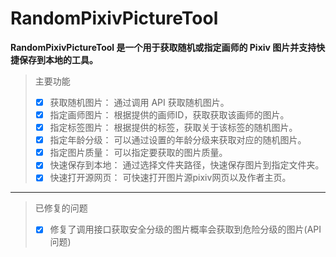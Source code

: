 # RandomPixivPictureTool
**RandomPixivPictureTool 是一个用于获取随机或指定画师的 Pixiv 图片并支持快捷保存到本地的工具。**
> 主要功能
> * [x] 获取随机图片： 通过调用 API 获取随机图片。
> * [x] 指定画师图片： 根据提供的画师ID，获取获取该画师的图片。
> * [x] 指定标签图片： 根据提供的标签，获取关于该标签的随机图片。
> * [x] 指定年龄分级： 可以通过设置的年龄分级来获取对应的随机图片。
> * [x] 指定图片质量： 可以指定要获取的图片质量。
> * [x] 快速保存到本地： 通过选择文件夹路径，快速保存图片到指定文件夹。
> * [x] 快速打开源网页： 可快速打开图片源pixiv网页以及作者主页。
___
> 已修复的问题
> * [x] 修复了调用接口获取安全分级的图片概率会获取到危险分级的图片(API问题)
